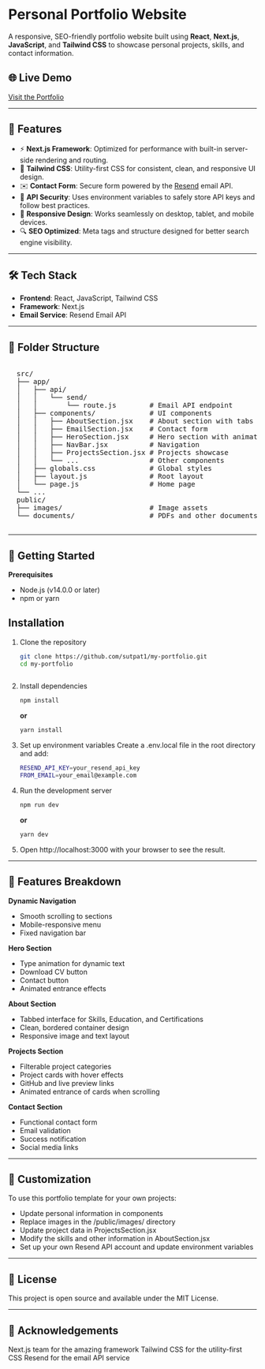 # Personal Portfolio Website

A responsive, SEO-friendly portfolio website built using **React**, **Next.js**, **JavaScript**, and **Tailwind CSS** to showcase personal projects, skills, and contact information.

## 🌐 Live Demo

[Visit the Portfolio](https://sharvutpat.com/)

---

## 🚀 Features

- ⚡ **Next.js Framework**: Optimized for performance with built-in server-side rendering and routing.
- 🎨 **Tailwind CSS**: Utility-first CSS for consistent, clean, and responsive UI design.
- ✉️ **Contact Form**: Secure form powered by the [Resend](https://resend.com/) email API.
- 🔐 **API Security**: Uses environment variables to safely store API keys and follow best practices.
- 📱 **Responsive Design**: Works seamlessly on desktop, tablet, and mobile devices.
- 🔍 **SEO Optimized**: Meta tags and structure designed for better search engine visibility.

---

## 🛠️ Tech Stack

- **Frontend**: React, JavaScript, Tailwind CSS
- **Framework**: Next.js
- **Email Service**: Resend Email API

---

## 📁 Folder Structure
<pre lang="markdown"> 
  src/
  ├── app/
  │   ├── api/
  │   │   └── send/
  │   │       └── route.js        # Email API endpoint
  │   ├── components/             # UI components
  │   │   ├── AboutSection.jsx    # About section with tabs
  │   │   ├── EmailSection.jsx    # Contact form
  │   │   ├── HeroSection.jsx     # Hero section with animations
  │   │   ├── NavBar.jsx          # Navigation
  │   │   ├── ProjectsSection.jsx # Projects showcase
  │   │   └── ...                 # Other components
  │   ├── globals.css             # Global styles
  │   ├── layout.js               # Root layout
  │   └── page.js                 # Home page
  └── ...
  public/
  ├── images/                     # Image assets
  └── documents/                  # PDFs and other documents
 </pre>
 ---
 
 ## 🚀 Getting Started
 
 **Prerequisites**
 
 * Node.js (v14.0.0 or later)
 * npm or yarn
 
 ## Installation
 
 
 1. Clone the repository
 
    ```bash
    git clone https://github.com/sutpat1/my-portfolio.git
    cd my-portfolio
 
 2. Install dependencies
 
    ```bash
    npm install
    ```
 
    **or**
 
    ```bash
    yarn install
    ```
 
 3. Set up environment variables
 Create a .env.local file in the root directory and add:
 
    ```bash
    RESEND_API_KEY=your_resend_api_key
    FROM_EMAIL=your_email@example.com
    ```
 
 4. Run the development server
 
    ```bash
    npm run dev
    ```
 
    **or**
 
    ```bash
    yarn dev
    ```
 
 5. Open http://localhost:3000 with your browser to see the result.
 
 ---
 
 ## 📱 Features Breakdown
 
 **Dynamic Navigation**
 
 * Smooth scrolling to sections
 * Mobile-responsive menu
 * Fixed navigation bar
 
 **Hero Section**
 
 * Type animation for dynamic text
 * Download CV button
 * Contact button
 * Animated entrance effects
 
 **About Section**
 
 * Tabbed interface for Skills, Education, and Certifications
 * Clean, bordered container design
 * Responsive image and text layout
 
 **Projects Section**
 
 * Filterable project categories
 * Project cards with hover effects
 * GitHub and live preview links
 * Animated entrance of cards when scrolling
 
 **Contact Section**
 
 * Functional contact form
 * Email validation
 * Success notification
 * Social media links
 
 ---
 
 ## 🔧 Customization
 
 To use this portfolio template for your own projects:
 
 * Update personal information in components
 * Replace images in the /public/images/ directory
 * Update project data in ProjectsSection.jsx
 * Modify the skills and other information in AboutSection.jsx
 * Set up your own Resend API account and update environment variables
 
 ---
 
 ## 📄 License
 
 This project is open source and available under the MIT License.
 
 ---
 
 ## 🤝 Acknowledgements
 
 Next.js team for the amazing framework
 Tailwind CSS for the utility-first CSS
 Resend for the email API service
